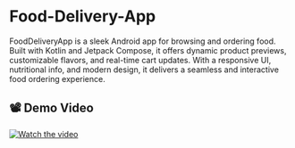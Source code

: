 # Food-Delivery-App
FoodDeliveryApp is a sleek Android app for browsing and ordering food. Built with Kotlin and Jetpack Compose, it offers dynamic product previews, customizable flavors, and real-time cart updates. With a responsive UI, nutritional info, and modern design, it delivers a seamless and interactive food ordering experience. 

## 📽️ Demo Video

[![Watch the video](https://imgur.com/kqyfsp7.jpg)](https://drive.google.com/file/d/1XPrDiH593h5aMGfci3JdtsttYTFIPZwK/view)


